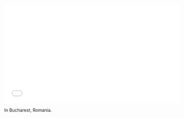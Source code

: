 <iframe width="560" height="315" src="//www.youtube.com/embed/-JO4c7Kse9w" frameborder="0" allowfullscreen></iframe>

In Bucharest, Romania.